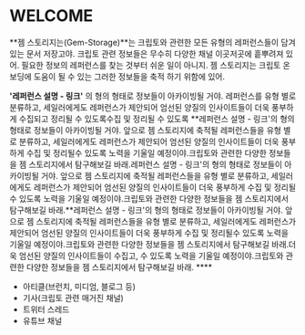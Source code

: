 # WELCOME

**젬 스토리지는(Gem-Storage)**는 크립토와 관련한 모든 유형의 레퍼런스들이 담겨있는 문서 저장고야. 크립토 관련 정보들은 무수히 다양한 채널 이곳저곳에 흩뿌려져 있어. 필요한 정보의 레퍼런스를 찾는 것부터 쉬운 일이 아니지. 젬 스토리지는 크립토 온보딩에 도움이 될 수 있는 그러한 정보들을 축적 하기 위함에 있어.

**'레퍼런스 설명 - 링크'** 의 형의 형태로 정보들이 아카이빙될 거야. 레퍼런스를 유형 별로 분류하고, 세일러에게도 레퍼런스가 제안되어 엄선된 양질의 인사이트들이 더욱 풍부하게 수집되고 정리될 수 있도록수집 및 정리될 수 있도록  **레퍼런스 설명 - 링크'의 형의 형태로 정보들이 아카이빙될 거야. 앞으로 젬 스토리지에 축적될 레퍼런스들을 유형 별로 분류하고, 세일러에게도 레퍼런스가 제안되어 엄선된 양질의 인사이트들이 더욱 풍부하게 수집 및 정리될수 있도록 노력을 기울일 예정이야.크립토와 관련한 다양한 정보들을 젬 스토리지에서 탐구해보길 바래.레퍼런스 설명 - 링크'의 형의 형태로 정보들이 아카이빙될 거야. 앞으로 젬 스토리지에 축적될 레퍼런스들을 유형 별로 분류하고, 세일러에게도 레퍼런스가 제안되어 엄선된 양질의 인사이트들이 더욱 풍부하게 수집 및 정리될수 있도록 노력을 기울일 예정이야.크립토와 관련한 다양한 정보들을 젬 스토리지에서 탐구해보길 바래.**레퍼런스 설명 - 링크'의 형의 형태로 정보들이 아카이빙될 거야. 앞으로 젬 스토리지에 축적될 레퍼런스들을 유형 별로 분류하고, 세일러에게도 레퍼런스가 제안되어 엄선된 양질의 인사이트들이 더욱 풍부하게 수집 및 정리될수 있도록 노력을 기울일 예정이야.크립토와 관련한 다양한 정보들을 젬 스토리지에서 탐구해보길 바래.더욱 엄선된 양질의 인사이트들이 수집고,  수 있도록 노력을 기울일 예정이야.크립토와 관련한 다양한 정보들을 젬 스토리지에서 탐구해보길 바래. ****&#x20;



* 아티클(브런치, 미디엄, 블로그 등)
* 기사(크립토 관련 매거진 채널)
* 트위터 스레드
* 유튜브 채널
